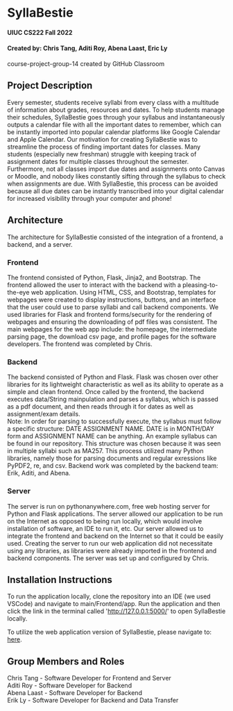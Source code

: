 # SyllaBestie
#### UIUC CS222 Fall 2022
#### Created by: Chris Tang, Aditi Roy, Abena Laast, Eric Ly
course-project-group-14 created by GitHub Classroom

## Project Description
Every semester, students receive syllabi from every class with a multitude of information about grades, resources and dates. To help students manage their schedules, SyllaBestie goes through your syllabus and instantaneously outputs a calendar file with all the important dates to remember, which can be instantly imported into popular calendar platforms like Google Calendar and Apple Calendar.  Our motivation for creating SyllaBestie was to streamline the process of finding important dates for classes.  Many students (especially new freshman) struggle with keeping track of assignment dates for multiple classes throughout the semester.  Furthermore, not all classes import due dates and assignments onto Canvas or Moodle, and nobody likes constantly sifting through the syllabus to check when assignments are due.  With SyllaBestie, this process can be avoided because all due dates can be instantly transcribed into your digital calendar for increased visibility through your computer and phone!

## Architecture
The architecture for SyllaBestie consisted of the integration of a frontend, a backend, and a server.

### Frontend
The frontend consisted of Python, Flask, Jinja2, and Bootstrap.  The frontend allowed the user to interact with the backend with a pleasing-to-the-eye web application.  Using HTML, CSS, and Bootstrap, templates for webpages were created to display instructions, buttons, and an interface that the user could use to parse syllabi and call backend components.  We used libraries for Flask and frontend forms/security for the rendering of webpages and ensuring the downloading of pdf files was consistent.  The main webpages for the web app include: the homepage, the intermediate parsing page, the download csv page, and profile pages for the software developers.  The frontend was completed by Chris.  

### Backend
The backend consisted of Python and Flask.  Flask was chosen over other libraries for its lightweight characteristic as well as its ability to operate as a simple and clean frontend.  Once called by the frontend, the backend executes data/String mainpulation and parses a syllabus, which is passed as a pdf document, and then reads through it for dates as well as assignment/exam details.  
Note: In order for parsing to successfully execute, the syllabus must follow a specific structure: DATE ASSIGNMENT NAME. 
DATE is in MONTH/DAY form and ASSIGNMENT NAME can be anything.  An example syllabus can be found in our repository.  This structure was chosen because it was seen in multiple syllabi such as MA257.  This process utilized many Python libraries, namely those for parsing documents and regular exressions like PyPDF2, re, and csv. Backend work was completed by the backend team: Erik, Aditi, and Abena.   

### Server
The server is run on pythonanywhere.com, free web hosting server for Python and Flask applications.  The server allowed our application to be run on the Internet as opposed to being run locally, which would involve installation of software, an IDE to run it, etc.  Our server allowed us to integrate the frontend and backend on the Internet so that it could be easily used.  Creating the server to run our web application did not necessitate using any libraries, as libraries were already imported in the frontend and backend components.  The server was set up and configured by Chris.

## Installation Instructions
To run the application locally, clone the repository into an IDE (we used VSCode) and navigate to main/Frontend/app.  Run the application and then click the link in the terminal called 'http://127.0.0.1:5000/' to open SyllaBestie locally.

To utilize the web application version of SyllaBestie, please navigate to: <a href="https://chtang.pythonanywhere.com" target="_blank">here</a>.

## Group Members and Roles
Chris Tang - Software Developer for Frontend and Server     
Aditi Roy - Software Developer for Backend   
Abena Laast - Software Developer for Backend   
Erik Ly - Software Developer for Backend and Data Transfer   
